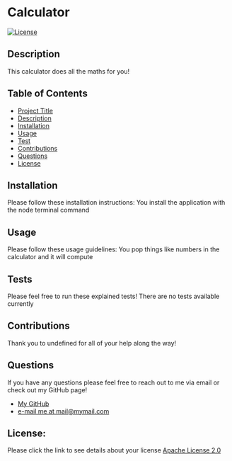 
# Calculator
[![License](https://img.shields.io/badge/License-Apache_2.0-blue.svg)](https://opensource.org/licenses/Apache-2.0)
## Description
  This calculator does all the maths for you!
## Table of Contents
  * [Project Title](#Calculator)
  * [Description](#description)
  * [Installation](#installation)
  * [Usage](#usage)
  * [Test](#tests)
  * [Contributions](#contributions)
  * [Questions](#questions)
  * [License](#license)
    
## Installation
  Please follow these installation instructions:
  You install the application with the node terminal command
## Usage
  Please follow these usage guidelines:
  You pop things like numbers in the calculator and it will compute
## Tests
  Please feel free to run these explained tests!
  There are no tests available currently
## Contributions
  Thank you to undefined for all of your help along the way!
## Questions
  If you have any questions please feel free to reach out to me via email or check out my GitHub page!
  * [My GitHub](https://github.com/MrPhuzzles)
  * [e-mail me at mail@mymail.com](mailto:mail@mymail.com)

## License:
  Please click the link to see details about your license
  [Apache License 2.0](https://choosealicense.com/licenses/apache-2.0/)

